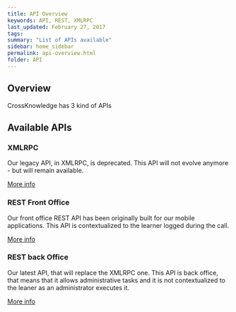 ```yaml
---
title: API Overview
keywords: API, REST, XMLRPC
last_updated: February 27, 2017
tags: 
summary: "List of APIs available"
sidebar: home_sidebar
permalink: api-overview.html
folder: API
---
```


## Overview

CrossKnowledge has 3 kind of APIs

## Available APIs

### XMLRPC

Our legacy API, in XMLRPC, is deprecated. This API will not evolve anymore - but will remain available.

[More info](/xmlrpc.html)

### REST Front Office

Our front office REST API has been originally built for our mobile applications. This API is contextualized to the learner logged during the call.

[More info](/rest-fo.html)

### REST back Office

Our latest API, that will replace the XMLRPC one. This API is back office, that means that it allows administrative tasks and it is not contextualized to the leaner 
as an administrator executes it.

[More info](/rest-bo.html)